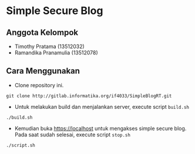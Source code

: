 # Simple Secure Blog

## Anggota Kelompok
- Timothy Pratama (13512032)
- Ramandika Pranamulia (13512078)

## Cara Menggunakan
- Clone repository ini.
``` 
git clone http://gitlab.informatika.org/if4033/SimpleBlogRT.git
``` 
- Untuk melakukan build dan menjalankan server, execute script `build.sh`
``` 
./build.sh
``` 
- Kemudian buka <https://localhost> untuk mengakses simple secure blog.
Pada saat sudah selesai, execute script `stop.sh`</li>
``` 
./script.sh
```
</ol>
